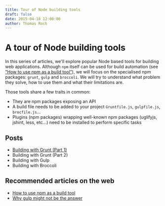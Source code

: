 ```yaml
---
title: Tour of Node building tools
draft: false
date: 2015-04-18 12:00:00
author: Thomas Roch
---
```


# A tour of Node building tools

In this series of articles, we'll explore popular Node based tools for building web applications.
Although `npm` itself can be used for build automation (see ["How to use npm as a build tool"](http://blog.keithcirkel.co.uk/how-to-use-npm-as-a-build-tool/)),
we will focus on the specialised npm packages: `grunt`, `gulp` and `broccoli`. We will try to understand what problem they solve, how to use them
and what their limitations are.

Those tools share a few traits in common:
- They are npm packages exposing an API
- A build file needs to be added to your project `Gruntfile.js`, `gulpfile.js`, `brocfile.js`...
- Plugins (npm packages) wrapping well-known npm packages (uglifyjs, jshint, less, etc...) need to be installed to perform specific tasks

## Posts

- [Building with Grunt (Part 1)](/posts/2015/04/18/building-with-grunt-part-1)
- Building with Grunt (Part 2)
- Building with Gulp
- Building with Broccoli

## Recommended articles on the web

- [How to use npm as a build tool](http://blog.keithcirkel.co.uk/how-to-use-npm-as-a-build-tool/)
- [Why gulp might not be the answer](http://scm.io/blog/hack/2014/07/why-gulp-might-not-be-the-answer/)
